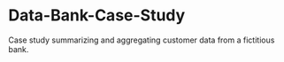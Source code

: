 # Data-Bank-Case-Study
Case study summarizing and aggregating customer data from a fictitious bank. 
